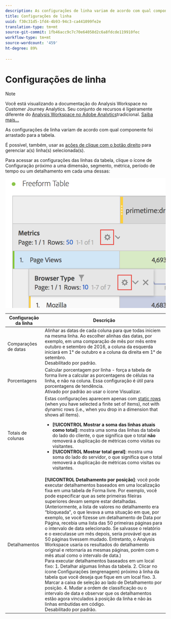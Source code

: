 ```yaml
---
description: As configurações de linha variam de acordo com qual componente foi arrastado para a tabela.
title: Configurações de linha
uuid: f30c31d5-1fd4-4b93-94c3-ca441099fe2e
translation-type: tm+mt
source-git-commit: 1fb46acc9c7c70e64058d2c6a8fdcde119910fec
workflow-type: tm+mt
source-wordcount: '459'
ht-degree: 89%

---
```



# Configurações de linha

>[!NOTE]
>
>Você está visualizando a documentação do Analysis Workspace no Customer Journey Analytics. Seu conjunto de recursos é ligeiramente diferente do [Analysis Workspace no Adobe Analytics](https://docs.adobe.com/content/help/pt-BR/analytics/analyze/analysis-workspace/home.html)tradicional. [Saiba mais...](/help/getting-started/cja-aa.md)

As configurações de linha variam de acordo com qual componente foi arrastado para a tabela.

É possível, também, usar as [ações de clique com o botão direito](/help/analysis-workspace/visualizations/freeform-table.md) para gerenciar a(s) linha(s) selecionada(s).

Para acessar as configurações das linhas da tabela, clique o ícone de Configuração próximo a uma dimensão, segmento, métrica, período de tempo ou um detalhamento em cada uma dessas:

![](assets/row-settings.png)

| Configuração da linha | Descrição |
|--- |--- |
| Comparações de datas | Alinhar as datas de cada coluna para que todas iniciem na mesma linha.   Ao escolher alinhas das datas, por exemplo, em uma comparação de mês por mês entre outubro e setembro de 2016, a coluna da esquerda iniciará em 1° de outubro e a coluna da direita em 1° de setembro.<br>Desabilitado por padrão. |
| Porcentagens | Calcular porcentagem por linha - força a tabela de forma livre a calcular as porcentagens de células na linha, e não na coluna. Essa configuração é útil para porcentagens de tendência.<br>Ativado por padrão ao usar o ícone Visualizar. |
| Totais de colunas | Estas configurações aparecem apenas com [static rows](/help/analysis-workspace/build-workspace-project/column-row-settings/manual-vs-dynamic-rows.md) (when you have selected a finite set of items), not with dynamic rows (i.e., when you drop in a dimension that shows all items).<ul><li>**[!UICONTROL Mostrar a soma das linhas atuais como total]**: mostra uma soma das linhas da tabela do lado do cliente, o que significa que o total **não** removerá a duplicação de métricas como visitas ou visitantes.</li><li>**[!UICONTROL Mostrar total geral]**: mostra uma soma do lado do servidor, o que significa que o total removerá a duplicação de métricas como visitas ou visitantes.</li></ul> |
| Detalhamentos | **[!UICONTROL Detalhamento por posição]**: você pode executar detalhamentos baseados em uma localização fixa em uma tabela de Forma livre. Por exemplo, você pode especificar que as sete primeiras fileiras superiores devam sempre estar detalhadas.<br>(Anteriormente, a lista de valores no detalhamento era “bloqueada”, o que levava a uma situação em que, por exemplo, se você fizesse um detalhamento de  Data por Página, recebia uma lista das 50 primeiras páginas para o intervalo de data selecionado. Se salvasse o relatório e o executasse um mês depois, seria provável que as 50 páginas tivessem mudado. Entretanto, o Analysis Workspace usaria os resultados do detalhamento original e retornaria as mesmas páginas, porém com o mês atual como o intervalo de data.)<br>Para executar detalhamentos baseados em um local fixo: 1. Detalhar algumas linhas da tabela. 2. Clicar no ícone Configurações (engrenagem) próximo à linha da tabela que você deseja que fique em um local fixo. 3. Marcar a caixa de seleção ao lado de Detalhamento por posição. 4. Mudar a ordem de classificação ou o intervalo de data e observar que os detalhamentos estão agora vinculados à posição da linha e não às linhas embutidas em código.<br>Desabilitado por padrão. |